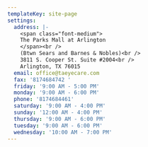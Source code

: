 ```yaml
---
templateKey: site-page
settings:
  address: |-
    <span class="font-medium">
    The Parks Mall at Arlington
    </span><br />
    (Btwn Sears and Barnes & Nobles)<br />
    3811 S. Cooper St. Suite #2004<br />
    Arlington, TX 76015
  email: office@taeyecare.com
  fax: '8174684742 '
  friday: '9:00 AM - 5:00 PM'
  monday: '9:00 AM - 6:00 PM'
  phone: '8174684461'
  saturday: '9:00 AM - 4:00 PM'
  sunday: '12:00 AM - 4:00 PM'
  thursday: '9:00 AM - 6:00 PM'
  tuesday: '9:00 AM - 6:00 PM'
  wednesday: '10:00 AM - 7:00 PM'
---
```


